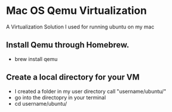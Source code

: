 # Mac OS Qemu Virtualization
A Virtualization Solution I used for running ubuntu on my mac

## Install Qemu through Homebrew.
- brew install qemu

## Create a local directory for your VM
- I created a folder in my user directory call "username/ubuntu/"
- go into the directopry in your terminal
-   cd username/ubuntu/
